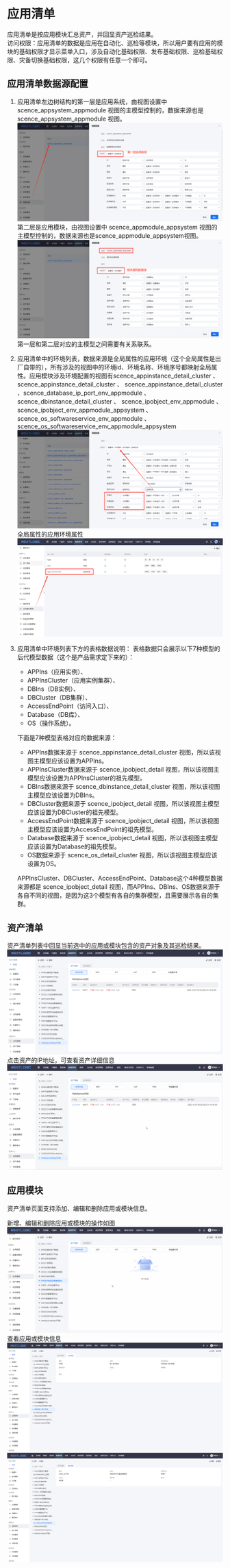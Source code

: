 # 应用清单
应用清单是按应用模块汇总资产，并回显资产巡检结果。
<br>
访问权限：应用清单的数据是应用在自动化、巡检等模块，所以用户要有应用的模块的基础权限才显示菜单入口，涉及自动化基础权限、发布基础权限、巡检基础权限、灾备切换基础权限，这几个权限有任意一个即可。

## 应用清单数据源配置
1. 应用清单左边树结构的第一层是应用系统，由视图设置中 scence_appsystem_appmodule 视图的主模型控制的，数据来源也是scence_appsystem_appmodule 视图。
   ![](images/应用清单_应用层.png)
   第二层是应用模块，由视图设置中 scence_appmodule_appsystem 视图的主模型控制的，数据来源也是scence_appmodule_appsystem视图。
   ![](images/应用清单_模块层.png)
   第一层和第二层对应的主模型之间需要有关系联系。

2. 应用清单中的环境列表，数据来源是全局属性的应用环境（这个全局属性是出厂自带的），所有涉及的视图中的环境id、环境名称、环境序号都映射全局属性。应用模块涉及环境配置的视图有scence_appinstance_detail_cluster 、 scence_appinstance_detail_cluster 、 scence_appinstance_detail_cluster 、scence_database_ip_port_env_appmodule 、  scence_dbinstance_detail_cluster 、 scence_ipobject_env_appmodule 、 scence_ipobject_env_appmodule_appsystem 、 
scence_os_softwareservice_env_appmodule 、 
scence_os_softwareservice_env_appmodule_appsystem
   ![](images/应用清单_环境.png)
   全局属性的应用环境属性
   ![](images/应用清单_全局应用环境属性.png)

3. 应用清单中环境列表下方的表格数据说明：
    表格数据只会展示以下7种模型的后代模型数据（这个是产品需求定下来的）：
   - APPIns（应用实例）、
   - APPInsCluster（应用实例集群）、
   - DBIns（DB实例）、
   - DBCluster（DB集群）、
   - AccessEndPoint（访问入口）、
   - Database（DB库）、
   - OS（操作系统）。
  
    下面是7种模型表格对应的数据来源：
    - APPIns数据来源于 scence_appinstance_detail_cluster 视图，所以该视图主模型应该设置为APPIns。
    - APPInsCluster数据来源于 scence_ipobject_detail 视图，所以该视图主模型应该设置为APPInsCluster的祖先模型。
    - DBIns数据来源于 scence_dbinstance_detail_cluster 视图，所以该视图主模型应该设置为DBIns。
    - DBCluster数据来源于 scence_ipobject_detail 视图，所以该视图主模型应该设置为DBCluster的祖先模型。
    - AccessEndPoint数据来源于 scence_ipobject_detail 视图，所以该视图主模型应该设置为AccessEndPoint的祖先模型。
    - Database数据来源于 scence_ipobject_detail 视图，所以该视图主模型应该设置为Database的祖先模型。
    - OS数据来源于 scence_os_detail_cluster 视图，所以该视图主模型应该设置为OS。

    APPInsCluster、DBCluster、AccessEndPoint、Database这个4种模型数据来源都是 scence_ipobject_detail 视图，而APPIns、DBIns、OS数据来源于各自不同的视图，是因为这3个模型有各自的集群模型，且需要展示各自的集群。

## 资产清单
资产清单列表中回显当前选中的应用或模块包含的资产对象及其巡检结果。
![](images/应用清单_资产清单.png)
点击资产的IP地址，可查看资产详细信息
![](images/应用清单_查看资产详情.gif)

## 应用模块
资产清单页面支持添加、编辑和删除应用或模块信息。

新增、编辑和删除应用或模块的操作如图
![](images/应用清单_新增应用模块.gif)
查看应用或模块信息
![](images/应用清单_应用信息.png)
![](images/应用清单_模块信息.png)